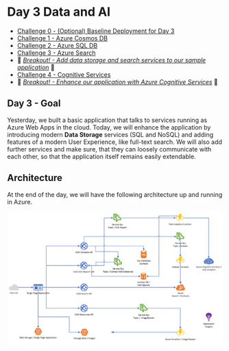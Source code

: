# Day 3 Data and AI

- [Challenge 0 - (Optional) Baseline Deployment for Day 3](challenges/challenge-0.md)
- [Challenge 1 - Azure Cosmos DB](challenges/challenge-1.md)
- [Challenge 2 - Azure SQL DB](challenges/challenge-2.md)
- [Challenge 3 - Azure Search](challenges/challenge-3.md)
- 💎 *[Breakout! - Add data storage and search services to our sample application](challenges/challenge-bo-1.md)* 💎
- [Challenge 4 - Cognitive Services](challenges/challenge-4.md)
- 💎 *[Breakout! - Enhance our application with Azure Cognitive Services](challenges/challenge-bo-2.md)* 💎

## Day 3 - Goal

Yesterday, we built a basic application that talks to services running as Azure Web Apps in the cloud. Today, we will enhance the application by introducing modern **Data Storage** services (SQL and NoSQL) and adding features of a modern User Experience, like full-text search. We will also add further services and make sure, that they can loosely communicate with each other, so that the application itself remains easily extendable.

## Architecture

At the end of the day, we will have the following architecture up and running in Azure.

![Architecture Day 3](./challenges/img/architecture_day3.png "Architecture Day 3")
